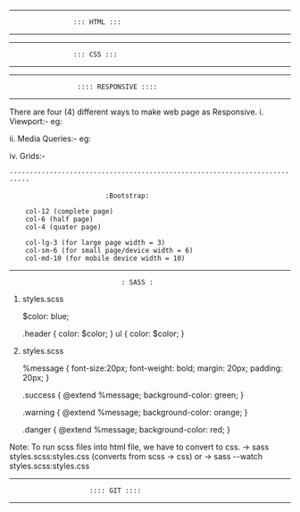 -----------------------------------------------------------------------------
                    ::: HTML :::
-----------------------------------------------------------------------------


-----------------------------------------------------------------------------
                    ::: CSS :::
-----------------------------------------------------------------------------



-----------------------------------------------------------------------------
                     :::: RESPONSIVE ::::
-----------------------------------------------------------------------------


There are four (4) different ways to make web page as Responsive.
    i. Viewport:-
        eg: <meta name="viewport" content="width=device-width, initial-scale=1.0">

   ii. Media Queries:-
        eg: <style>
                @media (min-width = 600px) {
                    background-color: red;
                    font-family: bold;
                    font-size: 50px;
                }
                @media (max-width=500px) {
                    background-color: blue;
                }

  iii. Flex box:-
    eg: <style>
        #container {
            display: flex;
            flex-wrap: wrap;
        }
        #container > div {
            background-color: green;
            font-size: 10px;
            font-weight: bold;
        }
      </style>

      
   iv. Grids:-

   <style>
        #grid {
            background-color: green;
            display: grid;
            padding: 20px;
            grid-column-gap: 20px;
            grid-row-gap: 20px;
            grid-template-columns: 200px 200px auto;
        }

        .grid-item {
            background-color: white;
            font-size: 20px;
            padding:20px;
        }
    </style>
    ---------------------------------------------------------------------------

                            :Bootstrap:

        col-12 (complete page)
        col-6 (half page)
        col-4 (quater page)

        col-lg-3 (for large page width = 3)
        col-sm-6 (for small page/device width = 6)
        col-md-10 (for mobile device width = 10)

    
---------------------------------------------------------------------------------

                                : SASS :

1. styles.scss

    $color: blue;

    .header {
        color: $color;
    }
    ul {
        color: $color;
    }

2. styles.scss

    %message {
        font-size:20px;
        font-weight: bold;
        margin: 20px;
        padding: 20px;
    }

    .success {
        @extend %message;
        background-color: green;
    }

    .warning {
        @extend %message;
        background-color: orange;
    }

    .danger {
        @extend %message;
        background-color: red;
    }

Note: To run scss files into html file, we have to convert to css.
    -> sass styles.scss:styles.css (converts from scss -> css)
                or
    -> sass --watch styles.scss:styles.css 

-----------------------------------------------------------------------------------
                        :::: GIT ::::
-----------------------------------------------------------------------------------
